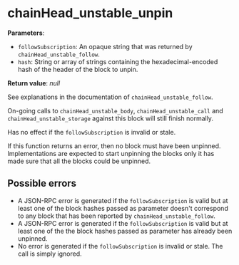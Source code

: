 # chainHead_unstable_unpin

**Parameters**:

- `followSubscription`: An opaque string that was returned by `chainHead_unstable_follow`.
- `hash`: String or array of strings containing the hexadecimal-encoded hash of the header of the block to unpin.

**Return value**: *null*

See explanations in the documentation of `chainHead_unstable_follow`.

On-going calls to `chainHead_unstable_body`, `chainHead_unstable_call` and `chainHead_unstable_storage` against this block will still finish normally.

Has no effect if the `followSubscription` is invalid or stale.

If this function returns an error, then no block must have been unpinned. Implementations are expected to start unpinning the blocks only it has made sure that all the blocks could be unpinned.

## Possible errors

- A JSON-RPC error is generated if the `followSubscription` is valid but at least one of the block hashes passed as parameter doesn't correspond to any block that has been reported by `chainHead_unstable_follow`.
- A JSON-RPC error is generated if the `followSubscription` is valid but at least one of the the block hashes passed as parameter has already been unpinned.
- No error is generated if the `followSubscription` is invalid or stale. The call is simply ignored.
